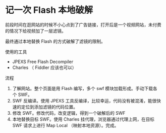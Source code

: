 # 记一次 Flash 本地破解

前段时间在逛网站的时候不小心点到了广告链接，打开后是一个视频网站，未付费的情况下给视频加了一层滤镜。

最终通过本地替换 Flash 的方式破解了滤镜的限制。

使用的工具

* JPEXS Free Flash Decompiler
* Charles （ Fiddler 应该也可以）

流程

1. 了解网站。整个页面是用 Flash 编写，多个 swf 模块加载形成。手动下载各个 SWF。
2. SWF 反编译。使用 JPEXS 工具反编译，比较幸运，代码没有被混淆，能很快速的定位到添加滤镜的代码位置。
3. 修改 SWF。修改代码，改变逻辑，得到一个破解后的 SWF
4. 本地替换目标 SWF。使用 Charles 挂代理，浏览器通过代理上网，在目标 SWF 请求上进行 Map Local （映射本地资源）。完成。

